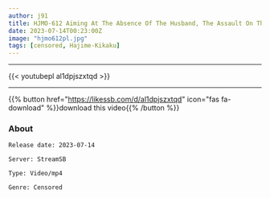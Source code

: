 ```yaml
---
author: j91
title: HJMO-612 Aiming At The Absence Of The Husband, The Assault On The House Of The Deca-ass Married Woman! T-back Wife Fixed Vibe DE Domino Knockdown If You Line Up And Knock Down Dominoes Within The Time Limit, 1 Million Yen! If You Fail The Challenge, You'll Be Punished For The Immediate Vaginal Cum Shot!
date: 2023-07-14T00:23:00Z
image: "hjmo612pl.jpg"
tags: [censored, Hajime-Kikaku]
---
```

___

{{< youtubepl al1dpjszxtqd >}}
___

{{% button href="https://likessb.com/d/al1dpjszxtqd" icon="fas fa-download" %}}download this video{{% /button %}}
### About

`Release date: 2023-07-14`

`Server: StreamSB`

`Type: Video/mp4`

`Genre:	Censored`